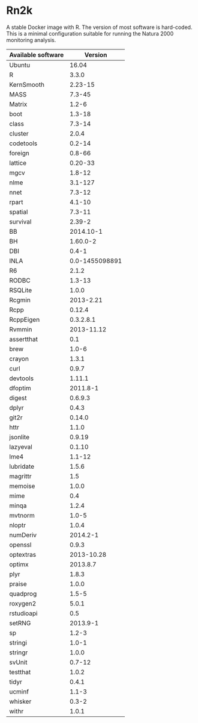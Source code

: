 # Rn2k
A stable Docker image with R. The version of most software is hard-coded. This is a minimal configuration suitable for running the Natura 2000 monitoring analysis.

| Available software | Version        |
| ------------------ | -------------- |
|             Ubuntu |          16.04 |
|                  R |          3.3.0 |
|         KernSmooth |        2.23-15 |
|               MASS |         7.3-45 |
|             Matrix |          1.2-6 |
|               boot |         1.3-18 |
|              class |         7.3-14 |
|            cluster |          2.0.4 |
|          codetools |         0.2-14 |
|            foreign |         0.8-66 |
|            lattice |        0.20-33 |
|               mgcv |         1.8-12 |
|               nlme |        3.1-127 |
|               nnet |         7.3-12 |
|              rpart |         4.1-10 |
|            spatial |         7.3-11 |
|           survival |         2.39-2 |
|                 BB |      2014.10-1 |
|                 BH |       1.60.0-2 |
|                DBI |          0.4-1 |
|               INLA | 0.0-1455098891 |
|                 R6 |          2.1.2 |
|              RODBC |         1.3-13 |
|            RSQLite |          1.0.0 |
|             Rcgmin |      2013-2.21 |
|               Rcpp |         0.12.4 |
|          RcppEigen |      0.3.2.8.1 |
|             Rvmmin |     2013-11.12 |
|         assertthat |            0.1 |
|               brew |          1.0-6 |
|             crayon |          1.3.1 |
|               curl |          0.9.7 |
|           devtools |         1.11.1 |
|            dfoptim |       2011.8-1 |
|             digest |        0.6.9.3 |
|              dplyr |          0.4.3 |
|              git2r |         0.14.0 |
|               httr |          1.1.0 |
|           jsonlite |         0.9.19 |
|           lazyeval |         0.1.10 |
|               lme4 |         1.1-12 |
|          lubridate |          1.5.6 |
|           magrittr |            1.5 |
|            memoise |          1.0.0 |
|               mime |            0.4 |
|              minqa |          1.2.4 |
|            mvtnorm |          1.0-5 |
|             nloptr |          1.0.4 |
|           numDeriv |       2014.2-1 |
|            openssl |          0.9.3 |
|          optextras |     2013-10.28 |
|             optimx |       2013.8.7 |
|               plyr |          1.8.3 |
|             praise |          1.0.0 |
|           quadprog |          1.5-5 |
|           roxygen2 |          5.0.1 |
|         rstudioapi |            0.5 |
|             setRNG |       2013.9-1 |
|                 sp |          1.2-3 |
|            stringi |          1.0-1 |
|            stringr |          1.0.0 |
|             svUnit |         0.7-12 |
|           testthat |          1.0.2 |
|              tidyr |          0.4.1 |
|             ucminf |          1.1-3 |
|            whisker |          0.3-2 |
|              withr |          1.0.1 |
